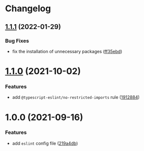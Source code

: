 # Changelog

## [1.1.1](https://github.com/cogni8r/eslint-config-cog/compare/v1.1.0...v1.1.1) (2022-01-29)


### Bug Fixes

* fix the installation of unnecessary packages ([ff35ebd](https://github.com/cogni8r/eslint-config-cog/commit/ff35ebd5aa71434aa99fddf1e0992daf66d0c712))

# [1.1.0](https://github.com/cogni8r/eslint-config-cog/compare/v1.0.0...v1.1.0) (2021-10-02)


### Features

* add `@typescript-eslint/no-restricted-imports` rule ([1912884](https://github.com/cogni8r/eslint-config-cog/commit/1912884095809084a920d7dbe154bf1b21e86f68))

# 1.0.0 (2021-09-16)


### Features

* add `eslint` config file ([219a4db](https://github.com/cogni8r/eslint-config-cog/commit/219a4db62f36143ba9c8eb60b4e068a47964cfe7))
